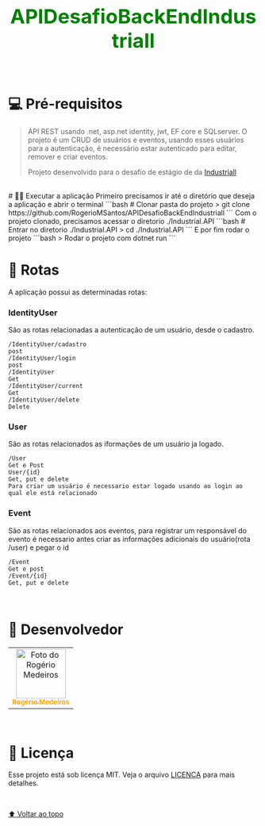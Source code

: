 <h1 align="center" style="color: green; font-weight: bold; font-size: 40px">
APIDesafioBackEndIndustriall
</h1>

<br/>

# 💻 Pré-requisitos

> API REST usando .net, asp.net identity, jwt, EF core e SQLserver. O projeto é um CRUD de usuários e eventos, usando esses usuários para a autenticação, é necessário estar autenticado para editar, remover e criar eventos.
>
> Projeto desenvolvido para o desafio de estágio de da [Industriall](https://industriall.ai)

<br/>
# 👨‍💻 Executar a aplicação
Primeiro precisamos ir até o diretório que deseja a aplicação e abrir o terminal
```bash
# Clonar pasta do projeto
> git clone https://github.com/RogerioMSantos/APIDesafioBackEndIndustriall
```
Com o projeto clonado, precisamos acessar o diretorio ./Industrial.API
```bash
# Entrar no diretorio ./Industrial.API
> cd ./Industrial.API
```
E por fim rodar o projeto
```bash
> Rodar o projeto com dotnet run
```
<br/>


# 🚀 Rotas

A aplicação possui as determinadas rotas:

### IdentityUser

São as rotas relacionadas a autenticação de um usuário, desde o cadastro.
```
/IdentityUser/cadastro
post
/IdentityUser/login
post
/IdentityUser
Get
/IdentityUser/current
Get
/IdentityUser/delete
Delete
```


### User

São as rotas relacionados as iformações de um usuário ja logado.
```
/User
Get e Post
User/{id}
Get, put e delete
Para criar um usuário é necessario estar logado usando ao login ao qual ele está relacionado
```

### Event

São as rotas relacionados aos eventos, para registrar um responsável do evento é necessario antes criar as informações adicionais do usuário(rota /user) e pegar o id
```
/Event
Get e post
/Event/{id}
Get, put e delete

```


<br/>


# 🤝 Desenvolvedor

<table>
  <tr>
    <td align="center">
      <a href="#">
        <img src="https://avatars.githubusercontent.com/RogerioMSantos" width="100px;" alt="Foto do Rogério Medeiros"/><br>
        <sub>
          <b style="color: orange">Rogério Medeiros</b>
        </sub>
      </a>
    </td>
  </tr>
</table>
<br/>

# 📝 Licença

Esse projeto está sob licença MIT. Veja o arquivo [LICENÇA](LICENSE) para mais detalhes.

<br/>

[⬆ Voltar ao topo](#nome-do-projeto)<br>

